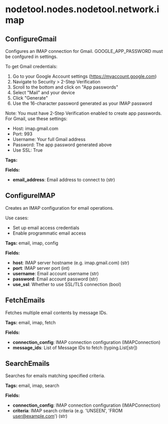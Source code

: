 # nodetool.nodes.nodetool.network.imap

## ConfigureGmail

Configures an IMAP connection for Gmail.
GOOGLE_APP_PASSWORD must be confgured in settings.

To get Gmail credentials:
1. Go to your Google Account settings (https://myaccount.google.com)
2. Navigate to Security > 2-Step Verification
3. Scroll to the bottom and click on "App passwords"
4. Select "Mail" and your device
5. Click "Generate"
6. Use the 16-character password generated as your IMAP password

Note: You must have 2-Step Verification enabled to create app passwords.
For Gmail, use these settings:
- Host: imap.gmail.com
- Port: 993
- Username: Your full Gmail address
- Password: The app password generated above
- Use SSL: True

**Tags:** 

**Fields:**
- **email_address**: Email address to connect to (str)


## ConfigureIMAP

Creates an IMAP configuration for email operations.

Use cases:
- Set up email access credentials
- Enable programmatic email access

**Tags:** email, imap, config

**Fields:**
- **host**: IMAP server hostname (e.g. imap.gmail.com) (str)
- **port**: IMAP server port (int)
- **username**: Email account username (str)
- **password**: Email account password (str)
- **use_ssl**: Whether to use SSL/TLS connection (bool)


## FetchEmails

Fetches multiple email contents by message IDs.

**Tags:** email, imap, fetch

**Fields:**
- **connection_config**: IMAP connection configuration (IMAPConnection)
- **message_ids**: List of Message IDs to fetch (typing.List[str])


## SearchEmails

Searches for emails matching specified criteria.

**Tags:** email, imap, search

**Fields:**
- **connection_config**: IMAP connection configuration (IMAPConnection)
- **criteria**: IMAP search criteria (e.g. 'UNSEEN', 'FROM user@example.com') (str)



